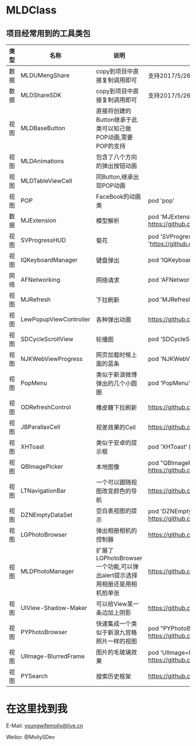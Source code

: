 # MLDClass

## 项目经常用到的工具类包

类型|名称|说明|详情
---|---|---|---
数据 |MLDUMengShare|copy到项目中直接复制调用即可|支持2017/5/26日的当时版本`6.4.4`
数据 |MLDShareSDK|copy到项目中直接复制调用即可|支持2017/5/26日的当时版本
视图 |MLDBaseButton|直接将创建的Button继承于此类可以知己做POP动画,需要POP的支持|
视图|MLDAnimations|包含了八个方向的弹出按钮动画|
视图 |MLDTableViewCell|同Button,继承出现POP动画|
视图 |POP|FaceBook的动画类|pod 'pop'
数据 |MJExtension|模型解析|pod 'MJExtension'  https://github.com/CoderMJLee/MJExtension
视图|SVProgressHUD|菊花|pod 'SVProgressHUD', :git => 'https://github.com/SVProgressHUD/SVProgressHUD.git'
视图|IQKeyboardManager|键盘弹出|pod 'IQKeyboardManager'
网络|AFNetworking|网络请求|pod 'AFNetworking'
视图|MJRefresh|下拉刷新|pod 'MJRefresh'
视图|LewPopupViewController|各种弹出动画|https://github.com/pljhonglu/LewPopupViewController
视图|SDCycleScrollView|轮播图|pod 'SDCycleScrollView'
视图|NJKWebViewProgress|网页加载时候上面的蓝条|pod 'NJKWebViewProgress'
视图|PopMenu|类似于新浪微博弹出的几个小圆圈|pod 'PopMenu'
视图|ODRefreshControl|橡皮糖下拉刷新|https://github.com/Sephiroth87/ODRefreshControl
视图|JBParallaxCell|视差效果的Cell|https://github.com/jberlana/JBParallaxCell
视图|XHToast|类似于安卓的提示框|pod 'XHToast' https://github.com/CoderZhuXH/XHToast
视图|QBImagePicker|本地图像|pod "QBImagePickerController" https://github.com/questbeat/QBImagePicker
视图|LTNavigationBar|一个可以跟随视图改变颜色的导航|https://github.com/ltebean/LTNavigationBar
视图|DZNEmptyDataSet|空白表视图的提示|pod 'DZNEmptyDataSet'  https://github.com/dzenbot/DZNEmptyDataSet
视图|LGPhotoBrowser|弹出相册相机的控制器|https://github.com/gang544043963/LGPhotoBrowser
视图|MLDPhotoManager|扩展了LGPhotoBrowser一个功能,可以弹出alert提示选择用相册还是用相机拍单张|https://github.com/youngwifemoliy/MLDPhotoManager
视图|UIView-Shadow-Maker|可以给View某一条边加上阴影|https://github.com/Seitk/UIView-Shadow-Maker
视图|PYPhotoBrowser|快速集成一个类似于新浪九宫格照片一样的视图|pod "PYPhotoBrowser" https://github.com/iphone5solo/PYPhotoBrowser
视图|UIImage-BlurredFrame|图片的毛玻璃效果|pod 'UIImage+BlurredFrame' https://github.com/Adrian2112/UIImage-BlurredFrame
视图|PYSearch|搜索历史框架|https://github.com/iphone5solo/PYSearch


# 在这里找到我
E-Mail: youngwifemoliy@live.cn

Weibo: @MoliySDev
